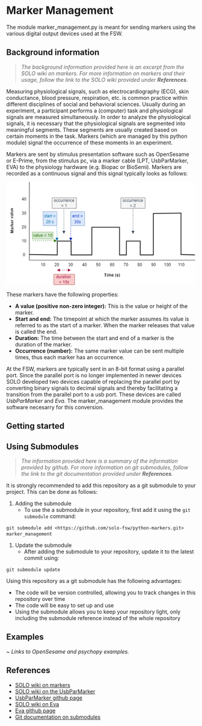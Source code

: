 # Marker Management # 
The module marker_management.py is meant for sending markers using the various digital output devices used at the FSW.

## Background information ##
> *The background information provided here is an excerpt from the SOLO wiki on markers. For more information on markers and their usage, follow the link to the SOLO wiki provided under __References__.*
 
Measuring physiological signals, such as electrocardiography (ECG), skin conductance, blood pressure, respiration, etc. is common practice within different disciplines of social and behavioral sciences. 
Usually during an experiment, a participant performs a (computer) task and physiological signals are measured simultaneously.
In order to analyze the physiological signals, it is necessary that the physiological signals are segmented into meaningful segments. These segments are usually created based on certain moments in the task.
Markers (which are managed by this python module) signal the occurrence of these moments in an experiment.

Markers are sent by stimulus presentation software such as OpenSesame or E-Prime, from the stimulus pc, via a marker cable (LPT, UsbParMarker, EVA) to the physiology hardware (e.g. Biopac or BioSemi). Markers are recorded as a continuous signal and this signal typically looks as follows:

![Example of a marker signal over time](/images/marker-signal-example.png)

These markers have the following properties:
- **A value (positive non-zero integer):** This is the value or height of the marker.
- **Start and end:** The timepoint at which the marker assumes its value is referred to as the start of a marker. When the marker releases that value is called the end.
- **Duration:** The time between the start and end of a marker is the duration of the marker.
- **Occurrence (number):** The same marker value can be sent multiple times, thus each marker has an occurrence.

At the FSW, markers are typically sent in an 8-bit format using a parallel port. Since the parallel port is no longer implemented in newer devices SOLO developed two devices capable of replacing the parallel port by converting binary signals to decimal signals and thereby facilitating a transition from the parallel port to a usb port. These devices are called _UsbParMarker_ and _Eva_. The marker_management module provides the software necesarry for this conversion.

## Getting started ##


## Using Submodules ##
> *The information provided here is a summary of the information provided by github. For more information on git submodules, follow the link to the git documentation provided under __References__.*

It is strongly recommended to add this repository as a git submodule to your project. This can be done as follows:
1. Adding the submodule
    - To use the a submodule in your repository, first add it using the `git submodule` command:
```
git submodule add <https://github.com/solo-fsw/python-markers.git> marker_management
``` 
1. Update the submodule
    - After adding the submodule to your repository, update it to the latest commit using:
```
git submodule update
```

Using this repository as a git submodule has the following advantages:
- The code will be version controlled, allowing you to track changes in this repository over time
- The code will be easy to set up and use
- Using the submodule allows you to keep your repository light, only including the submodule reference instead of the whole repository

## Examples ##
~ *Links to OpenSesame and psychopy examples.*


## References ##

- [SOLO wiki on markers](https://researchwiki.solo.universiteitleiden.nl/xwiki/wiki/researchwiki.solo.universiteitleiden.nl/view/Hardware/Markers%20and%20Events/)
- [SOLO wiki on the UsbParMarker](https://researchwiki.solo.universiteitleiden.nl/xwiki/wiki/researchwiki.solo.universiteitleiden.nl/view/Hardware/Markers%20and%20Events/UsbParMarker/)
- [UsbParMarker github page](https://github.com/solo-fsw/UsbParMarker)
- [SOLO wiki on Eva](https://researchwiki.solo.universiteitleiden.nl/xwiki/wiki/researchwiki.solo.universiteitleiden.nl/view/Hardware/Markers%20and%20Events/EVA/)
- [Eva github page](https://github.com/solo-fsw/Eva)
- [Git documentation on submodules](https://git-scm.com/book/en/v2/Git-Tools-Submodules)